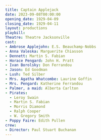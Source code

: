 ```yaml
---
title: Captain Applejack
date: 2023-09-08T00:00:00
opening_date: 1929-04-09
closing_date: 1929-04-11
layout: productions
playbill:
Theatre: Theatre Jacksonville
cast:
- Ambrose Applejohn: E.S. Beauchamp-Nobbs
- Anna Valeska: Marguerite Chiasson
- Dennett: Martin S. Fabian
- Horace Pengard: John H. Pratt
- Ivan Borolsky: Don Ferrandou
- Jason: Ed Goodman
- Lush: Ted Silber
- Mrs. Agatha Whatcombe: Laurine Goffin
- Mrs. Pengard: Katherine Ferrandou
- Palmer, a maid: Alberta Carlton
- Pirates:
  - Leroy Swain
  - Martin S. Fabian
  - Morris Diamond
  - Ralph Cooper
  - W. Gregory Smith
- Poppy Faire: Edith Pullen
crew:
- Director: Paul Stuart Buchanan
---
```

